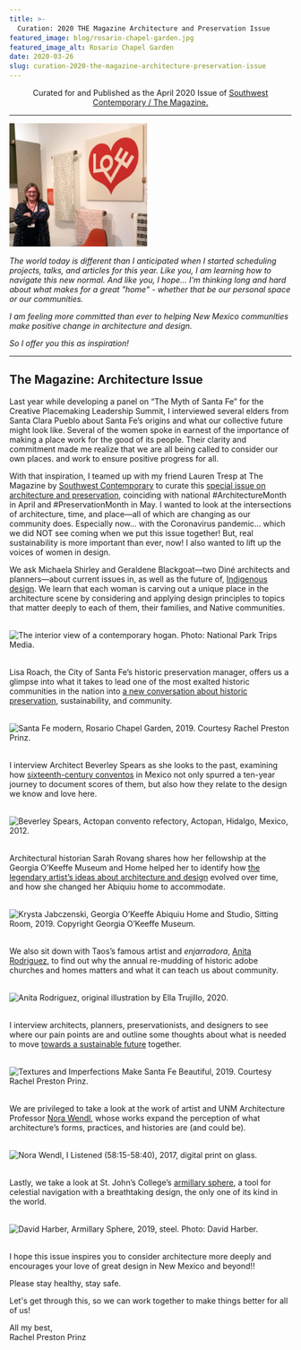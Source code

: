 ```yaml
---
title: >-
  Curation: 2020 THE Magazine Architecture and Preservation Issue
featured_image: blog/rosario-chapel-garden.jpg
featured_image_alt: Rosario Chapel Garden
date: 2020-03-26
slug: curation-2020-the-magazine-architecture-preservation-issue
---
```


<p style="text-align: center;">Curated for and Published as the April 2020 Issue of <a href="https://southwestcontemporary.com/letter-april-may-2020/">Southwest Contemporary / The Magazine.</a></p>
<hr class="major" />

<img class="image left" src="/images/the-magazine/love.jpg" alt="Rachel beside a canvas that says Love" style="max-height: 220px;">

<p><em>The world today is different than I anticipated when I started scheduling projects, talks, and articles for this year. Like you, I am learning how to navigate this new normal. And like you, I hope... I'm thinking long and hard about what makes for a great "home" - whether that be our personal space or our communities.</em></p>

<p><em>I am feeling more committed than ever to helping New Mexico communities make positive change in architecture and design.</em></p>

<p><em>So I offer you this as inspiration!</em></p>

<hr class="major" />

<h2>The Magazine: Architecture Issue</h2>

<p>Last year while developing a panel on “The Myth of Santa Fe” for the Creative Placemaking Leadership Summit, I interviewed several elders from Santa Clara Pueblo about Santa Fe’s origins and what our collective future might look like. Several of the women spoke in earnest of the importance of making a place work for the good of its people. Their clarity and commitment made me realize that we are all being called to consider our own places. and work to ensure positive progress for all.</p>

<p>With that inspiration, I teamed up with my friend Lauren Tresp at The Magazine by <a href="https://southwestcontemporary.com/" target="_blank">Southwest Contemporary</a> to curate this <a href="https://southwestcontemporary.com/tag/april-may-2020/" target="_blank">special issue on architecture and preservation</a>, coinciding with national #ArchitectureMonth in April and #PreservationMonth in May. I wanted to look at the intersections of architecture, time, and place—all of which are changing as our community does. Especially now... with the Coronavirus pandemic... which we did NOT see coming when we put this issue together! But, real sustainability is more important than ever, now! I also wanted to lift up the voices of women in design.</p>

<p>We ask Michaela Shirley and Geraldene Blackgoat—two Diné architects and planners—about current issues in, as well as the future of, <a href="https://southwestcontemporary.com/future-of-indigenous-design/">Indigenous design</a>. We learn that each woman is carving out a unique place in the architecture scene by considering and applying design principles to topics that matter deeply to each of them, their families, and Native communities.</p>

<div class="image fit" style="margin: 2rem auto; max-width: 600px;">
  <img src="https://mcusercontent.com/cac2b58a6aa8f0a66e10baffd/images/242d80cf-f943-4e46-919f-e257017eac91.jpg" alt="The interior view of a contemporary hogan. Photo: National Park Trips Media.">
</div>

<p>Lisa Roach, the City of Santa Fe’s historic preservation manager, offers us a glimpse into what it takes to lead one of the most exalted historic communities in the nation into <a href="https://southwestcontemporary.com/authenticity-in-historic-districts/" target="_blank">a new conversation about historic preservation</a>, sustainability, and community.</p>

<div class="image fit" style="margin: 2rem auto; max-width: 600px;">
  <img src="https://mcusercontent.com/cac2b58a6aa8f0a66e10baffd/images/7d731018-b5a5-4e4c-9103-b17403ff09d9.jpg" alt="Santa Fe modern, Rosario Chapel Garden, 2019. Courtesy Rachel Preston Prinz.">
</div>

<p>I interview Architect Beverley Spears as she looks to the past, examining how <a href="https://southwestcontemporary.com/early-churches-of-mexico/" target="_blank">sixteenth-century conventos</a> in Mexico not only spurred a ten-year journey to document scores of them, but also how they relate to the design we know and love here.</p>

<div class="image fit" style="margin: 2rem auto; max-width: 600px;">
  <img src="https://mcusercontent.com/cac2b58a6aa8f0a66e10baffd/images/53884baa-8f53-4324-9ecd-2627a3488cdd.jpg" alt="Beverley Spears, Actopan convento refectory, Actopan, Hidalgo, Mexico, 2012.">
</div>

<p>Architectural historian Sarah Rovang shares how her fellowship at the Georgia O’Keeffe Museum and Home helped her to identify how <a href="https://southwestcontemporary.com/a-window-into-the-mythos-of-georgia-okeeffe/" target="_blank">the legendary artist’s ideas about architecture and design</a> evolved over time, and how she changed her Abiquiu home to accommodate.</p>

<div class="image fit" style="margin: 2rem auto; max-width: 600px;">
  <img src="https://mcusercontent.com/cac2b58a6aa8f0a66e10baffd/images/5b9a9893-76b3-406b-b5fc-dc7737b2d86c.jpg" alt="Krysta Jabczenski, Georgia O’Keeffe Abiquiu Home and Studio, Sitting Room, 2019. Copyright Georgia O’Keeffe Museum.">
</div>

<p>We also sit down with Taos’s famous artist and <em>enjarradora</em>, <a href="https://southwestcontemporary.com/new-mexico-women-anita-rodriguez/" target="_blank">Anita Rodriguez</a>, to find out why the annual re-mudding of historic adobe churches and homes matters and what it can teach us about community.</p>

<div class="image fit" style="margin: 2rem auto; max-width: 600px;">
  <img src="https://mcusercontent.com/cac2b58a6aa8f0a66e10baffd/images/b9f9a4e0-2af5-43ea-9c0f-0796098eec37.jpg" alt="Anita Rodriguez, original illustration by Ella Trujillo, 2020.">
</div>

<p>I interview architects, planners, preservationists, and designers to see where our pain points are and outline some thoughts about what is needed to move <a href="https://southwestcontemporary.com/preserving-santa-fe-past/" target="_blank">towards a sustainable future</a> together.</p>

<div class="image fit" style="margin: 2rem auto; max-width: 600px;">
  <img src="https://mcusercontent.com/cac2b58a6aa8f0a66e10baffd/images/c7a9926b-7ef2-4410-aa28-164bc1dc25ab.jpg" alt="Textures and Imperfections Make Santa Fe Beautiful, 2019. Courtesy Rachel Preston Prinz.">
</div>

<p>We are privileged to take a look at the work of artist and UNM Architecture Professor <a href="https://southwestcontemporary.com/nora-wendl/" target="_blank">Nora Wendl</a>, whose works expand the perception of what architecture’s forms, practices, and histories are (and could be).</p>

<div class="image fit" style="margin: 2rem auto; max-width: 600px;">
  <img src="https://mcusercontent.com/cac2b58a6aa8f0a66e10baffd/images/8470a7ef-212b-415b-9ad2-028f8cfd3a66.jpg" alt="Nora Wendl, I Listened (58:15-58:40), 2017, digital print on glass.">
</div>

<p>Lastly, we take a look at St. John’s College’s <a href="https://southwestcontemporary.com/armillary-sphere/" target="_blank">armillary sphere</a>, a tool for celestial navigation with a breathtaking design, the only one of its kind in the world.</p>

<div class="image fit" style="margin: 2rem auto; max-width: 600px;">
  <img src="https://mcusercontent.com/cac2b58a6aa8f0a66e10baffd/images/2e3c3ed2-f1d0-4f9b-8b71-547768922b04.jpg" alt="David Harber, Armillary Sphere, 2019, steel. Photo: David Harber.">
</div>

<p>I hope this issue inspires you to consider architecture more deeply and encourages your love of great design in New Mexico and beyond!!</p>

<p>Please stay healthy, stay safe.</p>

<p>Let's get through this, so we can work together to make things better for all of us!</p>

<p>All my best,<br />
Rachel Preston Prinz</p>
